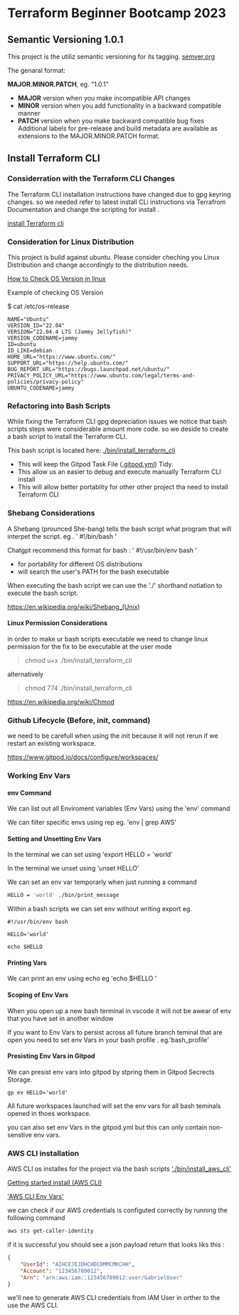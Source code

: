 # Terraform Beginner Bootcamp 2023

## Semantic Versioning 1.0.1


This project is the utiliz semantic versioning for its tagging. [semver.org](http://semver.org/)

The genaral format:

 **MAJOR.MINOR.PATCH**, eg.  "1.0.1" 
- **MAJOR** version when you make incompatible API changes
- **MINOR** version when you add functionality in a backward compatible manner
- **PATCH** version when you make backward compatible bug fixes
Additional labels for pre-release and build metadata are available as extensions to the MAJOR.MINOR.PATCH format. 

## Install Terraform CLI 


### Considerration with the Terraform CLI Changes 
The Terraform CLI installation instructions have changed due to gpg keyring changes. so we needed refer to latest install CLi instructions via Terrafrom Documentation and change the scripting for install .

[install Terraform cli](https://developer.hashicorp.com/terraform/install?product_intent=terraform)

### Consideration for Linux Distribution
This project is build against ubuntu.
Please consider cheching you Linux Distribution and change accordingly to the distribution needs.

[How to Check OS Version in linux](https://www.cyberciti.biz/faq/how-to-check-os-version-in-linux-command-line/)

Example of checking OS Version 

$ cat /etc/os-release

``` PRETTY_NAME="Ubuntu 22.04.4 LTS"
NAME="Ubuntu"
VERSION_ID="22.04"
VERSION="22.04.4 LTS (Jammy Jellyfish)"
VERSION_CODENAME=jammy
ID=ubuntu
ID_LIKE=debian
HOME_URL="https://www.ubuntu.com/"
SUPPORT_URL="https://help.ubuntu.com/"
BUG_REPORT_URL="https://bugs.launchpad.net/ubuntu/"
PRIVACY_POLICY_URL="https://www.ubuntu.com/legal/terms-and-policies/privacy-policy"
UBUNTU_CODENAME=jammy

```
### Refactoring into Bash Scripts

While fixing the Terraform CLI gpg depreciation issues we notice that bash scripts steps were considerable amount more code. so we deside to create a bash script to install the Terraform CLI.

This bash script is located here: [./bin/install_terraform_cli](./bin/install_terraform)

- This will keep the Gitpod Task File ([.gitpod.yml](.gitpod.yml)) Tidy.
- This allow us an easier to debug and execute manually Terraform CLI install 
- This will allow better portablity for other other project tha need to install Terraform CLI

### Shebang Considerations 

A Shebang (prounced She-bang) tells the bash script what program that will interpet the script. eg . ' #!/bin/bash '

Chatgpt recommend this format for bash : ' #!/usr/bin/env bash '

- for portability for different OS distributions 
- will search the user's PATH for the bash executable 

When executing the bash script we can use the './' shorthand notiation to execute the bash script.

https://en.wikipedia.org/wiki/Shebang_(Unix)


#### Linux Permission Considerations 

in order to make ur bash scripts executable  we need to change linux permission for the fix to be executable at the user mode 

 
> chmod u+x ./bin/install_terraform_cli


alternatively

> chmod 774 ./bin/install_terraform_cli  

https://en.wikipedia.org/wiki/Chmod

### Github Lifecycle (Before, init, command)

we need to be carefull when using the init because it will not rerun if we restart an existing workspace.

https://www.gitpod.io/docs/configure/workspaces/

### Working Env Vars 

#### env Command

We can list out all Enviroment variables (Env Vars) using the 'env'
command 

We can filter specific envs using rep eg. 'env | grep AWS'

#### Setting and Unsetting Env Vars 
In the terminal we can set using 'export HELLO = 'world'

In the terminal we unset using 'unset HELLO'

We can set an env var temporarly when just running a command 

```sh
HELLO = 'world' ./bin/print_message

```
Within a bash scripts we can set env without writing export eg. 
```
#!/usr/bin/env bash

HELLO='world'

echo $HELLO

```

#### Printing Vars

We can print an env using echo eg 'echo $HELLO
'

#### Scoping of Env Vars 

When you open up a new bash terminal in vscode it will not be awear of env that you have set in another window 

If you want to Env Vars to persist across all future branch teminal that are open you need to set env Vars in your bash profile . eg.'bash_profile'

#### Presisting Env Vars in Gitpod 

We can presist env vars into gitpod by stpring them in Gitpod Secrects Storage.

```
gp ev HELLO='world'
```
All future workspaces  launched will set the env vars for all bash teminals opened in thoes workspace.

you can also set env Vars  in the gitpod.yml but this can only contain non-senstive env vars.

### AWS CLI installation

AWS CLI os installes for the project via the bash scripts ['./bin/install_aws_cli'](./bin/install_aws_cli)

[Getting started install (AWS CLI)](https://docs.aws.amazon.com/cli/latest/userguide/getting-started-install.html)


['AWS CLI Env Vars'](https://docs.aws.amazon.com/cli/latest/userguide/cli-configure-envvars.html)

we can check if our AWS credentials is configuted correctly by running the following command 

```sh
aws sts get-caller-identity
```
if it is successful you should see a json payload return that looks liks this :
```json
{
    "UserId": "AIHCEJEJDHCHDCDMMCMKCHH",
    "Account": "123456789012",
    "Arn": "arn:aws:iam::123456789012:user/GabrielUser"
}
```

we'll nee to generate AWS CLI credentials from IAM User in orther to the use the AWS CLI.
